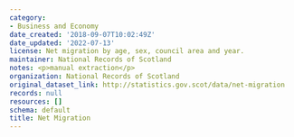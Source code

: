 ```yaml
---
category:
- Business and Economy
date_created: '2018-09-07T10:02:49Z'
date_updated: '2022-07-13'
license: Net migration by age, sex, council area and year.
maintainer: National Records of Scotland
notes: <p>manual extraction</p>
organization: National Records of Scotland
original_dataset_link: http://statistics.gov.scot/data/net-migration
records: null
resources: []
schema: default
title: Net Migration
---
```

